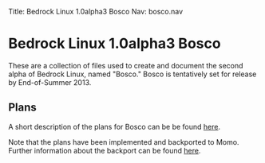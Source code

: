 Title: Bedrock Linux 1.0alpha3 Bosco
Nav: bosco.nav

Bedrock Linux 1.0alpha3 Bosco
=============================

These are a collection of files used to create and document the second alpha of
Bedrock Linux, named "Bosco."  Bosco is tentatively set for release by
End-of-Summer 2013.

Plans
-----

A short description of the plans for Bosco can be be found [here](plans.html).

Note that the plans have been implemented and backported to Momo.  Further
information about the backport can be found [here](../1.0alpha2/backports.html).
